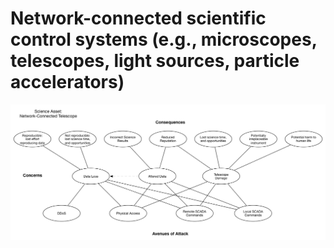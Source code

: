 # Network-connected scientific control systems (e.g., microscopes, telescopes, light sources, particle accelerators)

<img src="../diagrams/Cyber-Physical%20Control%20System.png" />